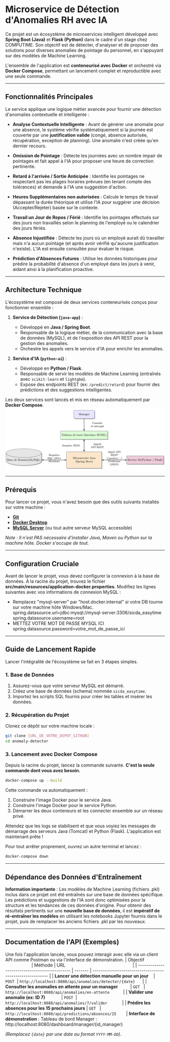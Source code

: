 # Microservice de Détection d'Anomalies RH avec IA

Ce projet est un écosystème de microservices intelligent développé avec **Spring Boot (Java)** et **Flask (Python)** dans le cadre d'un stage chez COMPUTIME. Son objectif est de détecter, d'analyser et de proposer des solutions pour diverses anomalies de pointage du personnel, en s'appuyant sur des modèles de Machine Learning.

L'ensemble de l'application est **conteneurisé avec Docker** et orchestré via **Docker Compose**, permettant un lancement complet et reproductible avec une seule commande.

---

##  Fonctionnalités Principales

Le service applique une logique métier avancée pour fournir une détection d'anomalies contextuelle et intelligente :

*    **Analyse Contextuelle Intelligente** : Avant de générer une anomalie pour une absence, le système vérifie systématiquement si la journée est couverte par une **justification valide** (congé, absence autorisée, récupération, exception de planning). Une anomalie n'est créée qu'en dernier recours.

*   **Omission de Pointage** : Détecte les journées avec un nombre impair de pointages et fait appel à l'IA pour proposer une heure de correction pertinente.

*   **Retard à l'arrivée / Sortie Anticipée** : Identifie les pointages ne respectant pas les plages horaires prévues (en tenant compte des tolérances) et demande à l'IA une suggestion d'action.

*   **Heures Supplémentaires non autorisées** : Calcule le temps de travail dépassant la durée théorique et utilise l'IA pour suggérer une décision (Accepter/Rejeter) basée sur le contexte.

*   **Travail un Jour de Repos / Férié** : Identifie les pointages effectués sur des jours non travaillés selon le planning de l'employé ou le calendrier des jours fériés.

*   **Absence Injustifiée** : Détecte les jours où un employé aurait dû travailler mais n'a aucun pointage (et après avoir vérifié qu'aucune justification n'existe). L'IA est ensuite consultée pour évaluer le risque.

*    **Prédiction d'Absences Futures** : Utilise les données historiques pour prédire la probabilité d'absence d'un employé dans les jours à venir, aidant ainsi à la planification proactive.

---

##  Architecture Technique

L'écosystème est composé de deux services conteneurisés conçus pour fonctionner ensemble :

1.  **Service de Détection (`java-app`)** :
    *   Développé en **Java / Spring Boot**.
    *   Responsable de la logique métier, de la communication avec la base de données (MySQL), et de l'exposition des API REST pour la gestion des anomalies.
    *   Orchestre les appels vers le service d'IA pour enrichir les anomalies.

2.  **Service d'IA (`python-ai`)** :
    *   Développé en **Python / Flask**.
    *   Responsable de servir les modèles de Machine Learning (entraînés avec `scikit-learn` et `lightgbm`).
    *   Expose des endpoints REST (ex: `/predict/retard`) pour fournir des prédictions et des suggestions intelligentes.

Les deux services sont lancés et mis en réseau automatiquement par **Docker Compose**.
![Schéma d'Architecture](./docs/images/architectureee.png)

---

##  Prérequis

Pour lancer ce projet, vous n'avez besoin que des outils suivants installés sur votre machine :

*   [**Git**](https://git-scm.com/)
*   [**Docker Desktop**](https://www.docker.com/products/docker-desktop/)
*   [**MySQL Server**](https://dev.mysql.com/downloads/mysql/) (ou tout autre serveur MySQL accessible)

*Note : Il n'est PAS nécessaire d'installer Java, Maven ou Python sur la machine hôte. Docker s'occupe de tout.*

---

## Configuration Cruciale
Avant de lancer le projet, vous devez configurer la connexion à la base de données.
À la racine du projet, trouvez le fichier **src/main/resources/application-docker.properties**.
Modifiez les lignes suivantes avec vos informations de connexion MySQL :

 * Remplacez "mysql-server" par "host.docker.internal" si votre DB tourne sur votre machine hôte Windows/Mac.
  spring.datasource.url=jdbc:mysql://mysql-server:3306/sicda_easytime
  spring.datasource.username=root
 * METTEZ VOTRE MOT DE PASSE MYSQL ICI
  spring.datasource.password=votre_mot_de_passe_ici


---
##  Guide de Lancement Rapide

Lancer l'intégralité de l'écosystème se fait en 3 étapes simples.

### 1. Base de Données

1.  Assurez-vous que votre serveur MySQL est démarré.
2.  Créez une base de données (schema) nommée `sicda_easytime`.
3.  Importez les scripts SQL fournis pour créer les tables et insérer les données.

### 2. Récupération du Projet

Clonez ce dépôt sur votre machine locale :
```bash
git clone [URL_DE_VOTRE_DEPOT_GITHUB]
cd anomaly-detector
```

### 3. Lancement avec Docker Compose

Depuis la racine du projet, lancez la commande suivante. **C'est la seule commande dont vous avez besoin.**

```bash
docker-compose up --build
```

Cette commande va automatiquement :
1.  Construire l'image Docker pour le service Java.
2.  Construire l'image Docker pour le service Python.
3.  Démarrer les deux conteneurs et les connecter ensemble sur un réseau privé.

Attendez que les logs se stabilisent et que vous voyiez les messages de démarrage des serveurs Java (Tomcat) et Python (Flask). L'application est maintenant prête !

Pour tout arrêter proprement, ouvrez un autre terminal et lancez :
```bash
docker-compose down
```

---

## Dépendance des Données d'Entraînement

**Information importante** : Les modèles de Machine Learning (fichiers .pkl) inclus dans ce projet ont été entraînés sur une base de données spécifique.
Les prédictions et suggestions de l'IA sont donc optimisées pour la structure et les tendances de ces données d'origine.
Pour obtenir des résultats pertinents sur une **nouvelle base de données**, il est **impératif de ré-entraîner les modèles** en utilisant les notebooks Jupyter fournis dans le projet, puis de remplacer les anciens fichiers .pkl par les nouveaux.

---

##  Documentation de l'API (Exemples)

Une fois l'application lancée, vous pouvez interagir avec elle via un client API comme Postman ou via l'interface de démonstration.
| Objectif                                      | Méthode | URL                                                      |
| --------------------------------------------- | ------- | -------------------------------------------------------- |
| **Lancer une détection manuelle pour un jour**    | `POST`  | `http://localhost:8080/api/anomalies/detecter/{date}`      |
| **Consulter les anomalies en attente pour un manager**          | `GET`   | `http://localhost:8080/api/anomalies/en-attente`           |
| **Valider une anomalie (ex: ID 7)**             | `POST`  | `http://localhost:8080/api/anomalies/7/valider`            |
| **Prédire les absences pour les 15 prochains jours** | `GET`   | `http://localhost:8080/api/predictions/absences/15`        |
**Interface de démonstration** :
Tableau de bord Manager : http://localhost:8080/dashboard/manager/{id_manager}

*(Remplacez `{date}` par une date au format `YYYY-MM-DD`)*.
